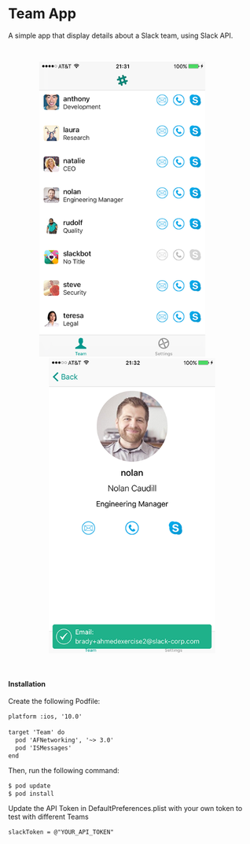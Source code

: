 # Team App

A simple app that display details about a Slack team, using Slack API.

<br><p align="center">
<img width="338" height="600" src="Images/ScreenShot_Team.PNG.png?raw=true">
&nbsp; &nbsp; &nbsp; &nbsp; &nbsp; 
<img width="338" height="600" src="Images/ScreenShot_Member.png?raw=true">
</p><br>

<h4>Installation</h4>

Create the following Podfile:

```
platform :ios, '10.0'

target 'Team' do
  pod 'AFNetworking', '~> 3.0'
  pod 'ISMessages'
end
```

Then, run the following command:

```
$ pod update
$ pod install
```

Update the API Token in DefaultPreferences.plist with your own token to test with different Teams

```
slackToken = @"YOUR_API_TOKEN"
```
